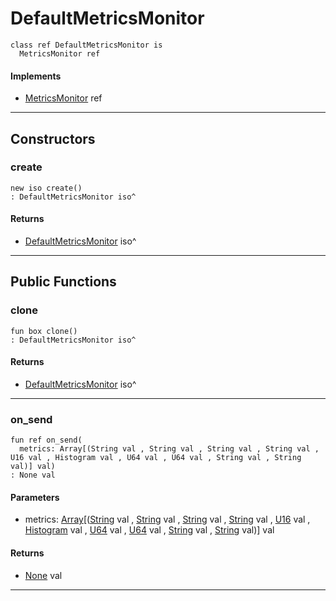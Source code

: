 # DefaultMetricsMonitor

```pony
class ref DefaultMetricsMonitor is
  MetricsMonitor ref
```

#### Implements

* [MetricsMonitor](wallaroo-core-metrics-MetricsMonitor) ref

---

## Constructors

### create

```pony
new iso create()
: DefaultMetricsMonitor iso^
```

#### Returns

* [DefaultMetricsMonitor](wallaroo-core-metrics-DefaultMetricsMonitor) iso^

---

## Public Functions

### clone

```pony
fun box clone()
: DefaultMetricsMonitor iso^
```

#### Returns

* [DefaultMetricsMonitor](wallaroo-core-metrics-DefaultMetricsMonitor) iso^

---

### on_send

```pony
fun ref on_send(
  metrics: Array[(String val , String val , String val , String val , U16 val , Histogram val , U64 val , U64 val , String val , String val)] val)
: None val
```
#### Parameters

*   metrics: [Array](builtin-Array)\[([String](builtin-String) val , [String](builtin-String) val , [String](builtin-String) val , [String](builtin-String) val , [U16](builtin-U16) val , [Histogram](wallaroo-core-metrics-Histogram) val , [U64](builtin-U64) val , [U64](builtin-U64) val , [String](builtin-String) val , [String](builtin-String) val)\] val

#### Returns

* [None](builtin-None) val

---

